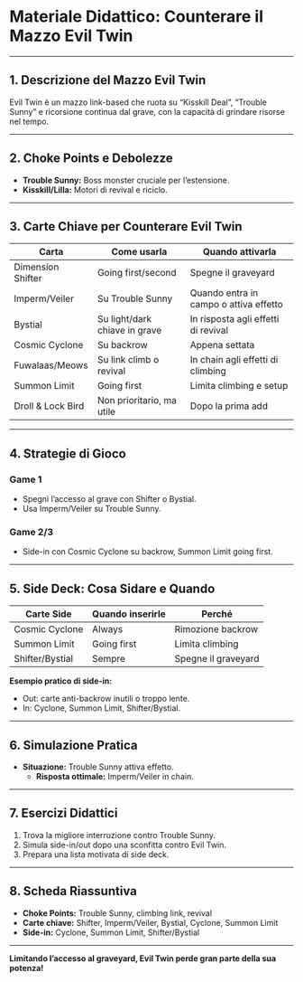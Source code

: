 # Materiale Didattico: Counterare il Mazzo Evil Twin

---

## 1. Descrizione del Mazzo Evil Twin

Evil Twin è un mazzo link-based che ruota su “Kisskill Deal”, “Trouble Sunny” e ricorsione continua dal grave, con la capacità di grindare risorse nel tempo.

---

## 2. Choke Points e Debolezze

- **Trouble Sunny:** Boss monster cruciale per l’estensione.
- **Kisskill/Lilla:** Motori di revival e riciclo.

---

## 3. Carte Chiave per Counterare Evil Twin

| Carta                | Come usarla                             | Quando attivarla                              |
|----------------------|-----------------------------------------|-----------------------------------------------|
| Dimension Shifter    | Going first/second                      | Spegne il graveyard                           |
| Imperm/Veiler        | Su Trouble Sunny                        | Quando entra in campo o attiva effetto         |
| Bystial              | Su light/dark chiave in grave           | In risposta agli effetti di revival           |
| Cosmic Cyclone       | Su backrow                              | Appena settata                                |
| Fuwalaas/Meows       | Su link climb o revival                 | In chain agli effetti di climbing             |
| Summon Limit         | Going first                             | Limita climbing e setup                       |
| Droll & Lock Bird    | Non prioritario, ma utile               | Dopo la prima add                             |

---

## 4. Strategie di Gioco

### **Game 1**
- Spegni l’accesso al grave con Shifter o Bystial.
- Usa Imperm/Veiler su Trouble Sunny.

### **Game 2/3**
- Side-in con Cosmic Cyclone su backrow, Summon Limit going first.

---

## 5. Side Deck: Cosa Sidare e Quando

| Carte Side           | Quando inserirle                        | Perché                                         |
|----------------------|-----------------------------------------|------------------------------------------------|
| Cosmic Cyclone       | Always                                  | Rimozione backrow                              |
| Summon Limit         | Going first                             | Limita climbing                                |
| Shifter/Bystial      | Sempre                                  | Spegne il graveyard                            |

**Esempio pratico di side-in:**  
- Out: carte anti-backrow inutili o troppo lente.
- In: Cyclone, Summon Limit, Shifter/Bystial.

---

## 6. Simulazione Pratica

- **Situazione:** Trouble Sunny attiva effetto.
  - **Risposta ottimale:** Imperm/Veiler in chain.

---

## 7. Esercizi Didattici

1. Trova la migliore interruzione contro Trouble Sunny.
2. Simula side-in/out dopo una sconfitta contro Evil Twin.
3. Prepara una lista motivata di side deck.

---

## 8. Scheda Riassuntiva

- **Choke Points:** Trouble Sunny, climbing link, revival
- **Carte chiave:** Shifter, Imperm/Veiler, Bystial, Cyclone, Summon Limit
- **Side-in:** Cyclone, Summon Limit, Shifter/Bystial

---

**Limitando l’accesso al graveyard, Evil Twin perde gran parte della sua potenza!**
